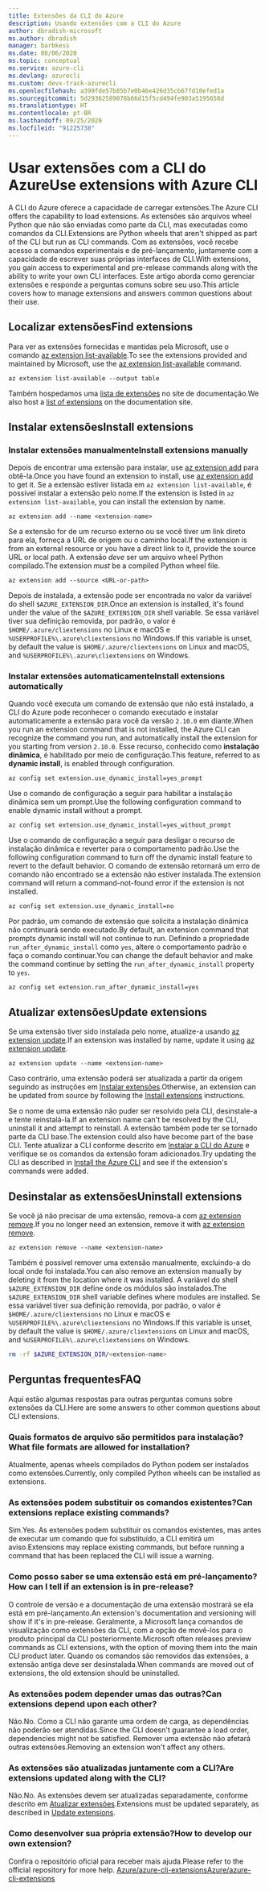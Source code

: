 ```yaml
---
title: Extensões da CLI do Azure
description: Usando extensões com a CLI do Azure
author: dbradish-microsoft
ms.author: dbradish
manager: barbkess
ms.date: 08/06/2020
ms.topic: conceptual
ms.service: azure-cli
ms.devlang: azurecli
ms.custom: devx-track-azurecli
ms.openlocfilehash: a399fde57b85b7e0b46e426d35cb67fd10efed1a
ms.sourcegitcommit: 5d29362589078b66d15f5cd494fe903a5195658d
ms.translationtype: HT
ms.contentlocale: pt-BR
ms.lasthandoff: 09/25/2020
ms.locfileid: "91225738"
---
```

# <a name="use-extensions-with-azure-cli"></a><span data-ttu-id="e06c7-103">Usar extensões com a CLI do Azure</span><span class="sxs-lookup"><span data-stu-id="e06c7-103">Use extensions with Azure CLI</span></span> 

<span data-ttu-id="e06c7-104">A CLI do Azure oferece a capacidade de carregar extensões.</span><span class="sxs-lookup"><span data-stu-id="e06c7-104">The Azure CLI offers the capability to load extensions.</span></span> <span data-ttu-id="e06c7-105">As extensões são arquivos wheel Python que não são enviadas como parte da CLI, mas executadas como comandos da CLI.</span><span class="sxs-lookup"><span data-stu-id="e06c7-105">Extensions are Python wheels that aren't shipped as part of the CLI but run as CLI commands.</span></span>
<span data-ttu-id="e06c7-106">Com as extensões, você recebe acesso a comandos experimentais e de pré-lançamento, juntamente com a capacidade de escrever suas próprias interfaces de CLI.</span><span class="sxs-lookup"><span data-stu-id="e06c7-106">With extensions, you gain access to experimental and pre-release commands along with the ability to write your own CLI interfaces.</span></span> <span data-ttu-id="e06c7-107">Este artigo aborda como gerenciar extensões e responde a perguntas comuns sobre seu uso.</span><span class="sxs-lookup"><span data-stu-id="e06c7-107">This article covers how to manage extensions and answers common questions about their use.</span></span>

## <a name="find-extensions"></a><span data-ttu-id="e06c7-108">Localizar extensões</span><span class="sxs-lookup"><span data-stu-id="e06c7-108">Find extensions</span></span>

<span data-ttu-id="e06c7-109">Para ver as extensões fornecidas e mantidas pela Microsoft, use o comando [az extension list-available](/cli/azure/extension#az-extension-list-available).</span><span class="sxs-lookup"><span data-stu-id="e06c7-109">To see the extensions provided and maintained by Microsoft, use the [az extension list-available](/cli/azure/extension#az-extension-list-available) command.</span></span>

```azurecli-interactive
az extension list-available --output table
```

<span data-ttu-id="e06c7-110">Também hospedamos uma [lista de extensões](azure-cli-extensions-list.md) no site de documentação.</span><span class="sxs-lookup"><span data-stu-id="e06c7-110">We also host a [list of extensions](azure-cli-extensions-list.md) on the documentation site.</span></span>

## <a name="install-extensions"></a><span data-ttu-id="e06c7-111">Instalar extensões</span><span class="sxs-lookup"><span data-stu-id="e06c7-111">Install extensions</span></span>

### <a name="install-extensions-manually"></a><span data-ttu-id="e06c7-112">Instalar extensões manualmente</span><span class="sxs-lookup"><span data-stu-id="e06c7-112">Install extensions manually</span></span>

<span data-ttu-id="e06c7-113">Depois de encontrar uma extensão para instalar, use [az extension add](/cli/azure/extension#az-extension-add) para obtê-la.</span><span class="sxs-lookup"><span data-stu-id="e06c7-113">Once you have found an extension to install, use [az extension add](/cli/azure/extension#az-extension-add) to get it.</span></span> <span data-ttu-id="e06c7-114">Se a extensão estiver listada em `az extension list-available`, é possível instalar a extensão pelo nome.</span><span class="sxs-lookup"><span data-stu-id="e06c7-114">If the extension is listed in `az extension list-available`, you can install the extension by name.</span></span>

```azurecli-interactive
az extension add --name <extension-name>
```

<span data-ttu-id="e06c7-115">Se a extensão for de um recurso externo ou se você tiver um link direto para ela, forneça a URL de origem ou o caminho local.</span><span class="sxs-lookup"><span data-stu-id="e06c7-115">If the extension is from an external resource or you have a direct link to it, provide the source URL or local path.</span></span> <span data-ttu-id="e06c7-116">A extensão _deve_ ser um arquivo wheel Python compilado.</span><span class="sxs-lookup"><span data-stu-id="e06c7-116">The extension _must_ be a compiled Python wheel file.</span></span>

```azurecli-interactive
az extension add --source <URL-or-path>
```

<span data-ttu-id="e06c7-117">Depois de instalada, a extensão pode ser encontrada no valor da variável do shell `$AZURE_EXTENSION_DIR`.</span><span class="sxs-lookup"><span data-stu-id="e06c7-117">Once an extension is installed, it's found under the value of the `$AZURE_EXTENSION_DIR` shell variable.</span></span> <span data-ttu-id="e06c7-118">Se essa variável tiver sua definição removida, por padrão, o valor é `$HOME/.azure/cliextensions` no Linux e macOS e `%USERPROFILE%\.azure\cliextensions` no Windows.</span><span class="sxs-lookup"><span data-stu-id="e06c7-118">If this variable is unset, by default the value is `$HOME/.azure/cliextensions` on Linux and macOS, and `%USERPROFILE%\.azure\cliextensions` on Windows.</span></span>

### <a name="install-extensions-automatically"></a><span data-ttu-id="e06c7-119">Instalar extensões automaticamente</span><span class="sxs-lookup"><span data-stu-id="e06c7-119">Install extensions automatically</span></span>

<span data-ttu-id="e06c7-120">Quando você executa um comando de extensão que não está instalado, a CLI do Azure pode reconhecer o comando executado e instalar automaticamente a extensão para você da versão `2.10.0` em diante.</span><span class="sxs-lookup"><span data-stu-id="e06c7-120">When you run an extension command that is not installed, the Azure CLI can recognize the command you run, and automatically install the extension for you starting from version `2.10.0`.</span></span> <span data-ttu-id="e06c7-121">Esse recurso, conhecido como **instalação dinâmica**, é habilitado por meio de configuração.</span><span class="sxs-lookup"><span data-stu-id="e06c7-121">This feature, referred to as **dynamic install**, is enabled through configuration.</span></span>
```azurecli-interactive
az config set extension.use_dynamic_install=yes_prompt
```

<span data-ttu-id="e06c7-122">Use o comando de configuração a seguir para habilitar a instalação dinâmica sem um prompt.</span><span class="sxs-lookup"><span data-stu-id="e06c7-122">Use the following configuration command to enable dynamic install without a prompt.</span></span>
```azurecli-interactive
az config set extension.use_dynamic_install=yes_without_prompt
```

<span data-ttu-id="e06c7-123">Use o comando de configuração a seguir para desligar o recurso de instalação dinâmica e reverter para o comportamento padrão.</span><span class="sxs-lookup"><span data-stu-id="e06c7-123">Use the following configuration command to turn off the dynamic install feature to revert to the default behavior.</span></span> <span data-ttu-id="e06c7-124">O comando de extensão retornará um erro de comando não encontrado se a extensão não estiver instalada.</span><span class="sxs-lookup"><span data-stu-id="e06c7-124">The extension command will return a command-not-found error if the extension is not installed.</span></span>
```azurecli-interactive
az config set extension.use_dynamic_install=no
```

<span data-ttu-id="e06c7-125">Por padrão, um comando de extensão que solicita a instalação dinâmica não continuará sendo executado.</span><span class="sxs-lookup"><span data-stu-id="e06c7-125">By default, an extension command that prompts dynamic install will not continue to run.</span></span> <span data-ttu-id="e06c7-126">Definindo a propriedade `run_after_dynamic_install` como `yes`, altere o comportamento padrão e faça o comando continuar.</span><span class="sxs-lookup"><span data-stu-id="e06c7-126">You can change the default behavior and make the command continue by setting the `run_after_dynamic_install` property to `yes`.</span></span>
```azurecli-interactive
az config set extension.run_after_dynamic_install=yes
```

## <a name="update-extensions"></a><span data-ttu-id="e06c7-127">Atualizar extensões</span><span class="sxs-lookup"><span data-stu-id="e06c7-127">Update extensions</span></span>

<span data-ttu-id="e06c7-128">Se uma extensão tiver sido instalada pelo nome, atualize-a usando [az extension update](/cli/azure/extension#az-extension-update).</span><span class="sxs-lookup"><span data-stu-id="e06c7-128">If an extension was installed by name, update it using [az extension update](/cli/azure/extension#az-extension-update).</span></span>

```azurecli-interactive
az extension update --name <extension-name>
```

<span data-ttu-id="e06c7-129">Caso contrário, uma extensão poderá ser atualizada a partir da origem seguindo as instruções em [Instalar extensões](#install-extensions).</span><span class="sxs-lookup"><span data-stu-id="e06c7-129">Otherwise, an extension can be updated from source by following the [Install extensions](#install-extensions) instructions.</span></span>

<span data-ttu-id="e06c7-130">Se o nome de uma extensão não puder ser resolvido pela CLI, desinstale-a e tente reinstalá-la.</span><span class="sxs-lookup"><span data-stu-id="e06c7-130">If an extension name can't be resolved by the CLI, uninstall it and attempt to reinstall.</span></span> <span data-ttu-id="e06c7-131">A extensão também pode ter se tornado parte da CLI base.</span><span class="sxs-lookup"><span data-stu-id="e06c7-131">The extension could also have become part of the base CLI.</span></span>
<span data-ttu-id="e06c7-132">Tente atualizar a CLI conforme descrito em [Instalar a CLI do Azure](install-azure-cli.md) e verifique se os comandos da extensão foram adicionados.</span><span class="sxs-lookup"><span data-stu-id="e06c7-132">Try updating the CLI as described in [Install the Azure CLI](install-azure-cli.md) and see if the extension's commands were added.</span></span>

## <a name="uninstall-extensions"></a><span data-ttu-id="e06c7-133">Desinstalar as extensões</span><span class="sxs-lookup"><span data-stu-id="e06c7-133">Uninstall extensions</span></span>

<span data-ttu-id="e06c7-134">Se você já não precisar de uma extensão, remova-a com [az extension remove](/cli/azure/extension#az-extension-remove).</span><span class="sxs-lookup"><span data-stu-id="e06c7-134">If you no longer need an extension, remove it with [az extension remove](/cli/azure/extension#az-extension-remove).</span></span>

```azurecli-interactive
az extension remove --name <extension-name>
```

<span data-ttu-id="e06c7-135">Também é possível remover uma extensão manualmente, excluindo-a do local onde foi instalada.</span><span class="sxs-lookup"><span data-stu-id="e06c7-135">You can also remove an extension manually by deleting it from the location where it was installed.</span></span> <span data-ttu-id="e06c7-136">A variável do shell `$AZURE_EXTENSION_DIR` define onde os módulos são instalados.</span><span class="sxs-lookup"><span data-stu-id="e06c7-136">The `$AZURE_EXTENSION_DIR` shell variable defines where modules are installed.</span></span>
<span data-ttu-id="e06c7-137">Se essa variável tiver sua definição removida, por padrão, o valor é `$HOME/.azure/cliextensions` no Linux e macOS e `%USERPROFILE%\.azure\cliextensions` no Windows.</span><span class="sxs-lookup"><span data-stu-id="e06c7-137">If this variable is unset, by default the value is `$HOME/.azure/cliextensions` on Linux and macOS, and `%USERPROFILE%\.azure\cliextensions` on Windows.</span></span>

```bash
rm -rf $AZURE_EXTENSION_DIR/<extension-name>
```

## <a name="faq"></a><span data-ttu-id="e06c7-138">Perguntas frequentes</span><span class="sxs-lookup"><span data-stu-id="e06c7-138">FAQ</span></span>

<span data-ttu-id="e06c7-139">Aqui estão algumas respostas para outras perguntas comuns sobre extensões da CLI.</span><span class="sxs-lookup"><span data-stu-id="e06c7-139">Here are some answers to other common questions about CLI extensions.</span></span>

### <a name="what-file-formats-are-allowed-for-installation"></a><span data-ttu-id="e06c7-140">Quais formatos de arquivo são permitidos para instalação?</span><span class="sxs-lookup"><span data-stu-id="e06c7-140">What file formats are allowed for installation?</span></span>

<span data-ttu-id="e06c7-141">Atualmente, apenas wheels compilados do Python podem ser instalados como extensões.</span><span class="sxs-lookup"><span data-stu-id="e06c7-141">Currently, only compiled Python wheels can be installed as extensions.</span></span>

### <a name="can-extensions-replace-existing-commands"></a><span data-ttu-id="e06c7-142">As extensões podem substituir os comandos existentes?</span><span class="sxs-lookup"><span data-stu-id="e06c7-142">Can extensions replace existing commands?</span></span>

<span data-ttu-id="e06c7-143">Sim.</span><span class="sxs-lookup"><span data-stu-id="e06c7-143">Yes.</span></span> <span data-ttu-id="e06c7-144">As extensões podem substituir os comandos existentes, mas antes de executar um comando que foi substituído, a CLI emitirá um aviso.</span><span class="sxs-lookup"><span data-stu-id="e06c7-144">Extensions may replace existing commands, but before running a command that has been replaced the CLI will issue a warning.</span></span>

### <a name="how-can-i-tell-if-an-extension-is-in-pre-release"></a><span data-ttu-id="e06c7-145">Como posso saber se uma extensão está em pré-lançamento?</span><span class="sxs-lookup"><span data-stu-id="e06c7-145">How can I tell if an extension is in pre-release?</span></span>

<span data-ttu-id="e06c7-146">O controle de versão e a documentação de uma extensão mostrará se ela está em pré-lançamento.</span><span class="sxs-lookup"><span data-stu-id="e06c7-146">An extension's documentation and versioning will show if it's in pre-release.</span></span> <span data-ttu-id="e06c7-147">Geralmente, a Microsoft lança comandos de visualização como extensões da CLI, com a opção de movê-los para o produto principal da CLI posteriormente.</span><span class="sxs-lookup"><span data-stu-id="e06c7-147">Microsoft often releases preview commands as CLI extensions, with the option of moving them into the main CLI product later.</span></span> <span data-ttu-id="e06c7-148">Quando os comandos são removidos das extensões, a extensão antiga deve ser desinstalada.</span><span class="sxs-lookup"><span data-stu-id="e06c7-148">When commands are moved out of extensions, the old extension should be uninstalled.</span></span> 

### <a name="can-extensions-depend-upon-each-other"></a><span data-ttu-id="e06c7-149">As extensões podem depender umas das outras?</span><span class="sxs-lookup"><span data-stu-id="e06c7-149">Can extensions depend upon each other?</span></span>

<span data-ttu-id="e06c7-150">Não.</span><span class="sxs-lookup"><span data-stu-id="e06c7-150">No.</span></span> <span data-ttu-id="e06c7-151">Como a CLI não garante uma ordem de carga, as dependências não poderão ser atendidas.</span><span class="sxs-lookup"><span data-stu-id="e06c7-151">Since the CLI doesn't guarantee a load order, dependencies might not be satisfied.</span></span> <span data-ttu-id="e06c7-152">Remover uma extensão não afetará outras extensões.</span><span class="sxs-lookup"><span data-stu-id="e06c7-152">Removing an extension won't affect any others.</span></span>

### <a name="are-extensions-updated-along-with-the-cli"></a><span data-ttu-id="e06c7-153">As extensões são atualizadas juntamente com a CLI?</span><span class="sxs-lookup"><span data-stu-id="e06c7-153">Are extensions updated along with the CLI?</span></span>

<span data-ttu-id="e06c7-154">Não.</span><span class="sxs-lookup"><span data-stu-id="e06c7-154">No.</span></span> <span data-ttu-id="e06c7-155">As extensões devem ser atualizadas separadamente, conforme descrito em [Atualizar extensões](#update-extensions).</span><span class="sxs-lookup"><span data-stu-id="e06c7-155">Extensions must be updated separately, as described in [Update extensions](#update-extensions).</span></span>

### <a name="how-to-develop-our-own-extension"></a><span data-ttu-id="e06c7-156">Como desenvolver sua própria extensão?</span><span class="sxs-lookup"><span data-stu-id="e06c7-156">How to develop our own extension?</span></span>
<span data-ttu-id="e06c7-157">Confira o repositório oficial para receber mais ajuda.</span><span class="sxs-lookup"><span data-stu-id="e06c7-157">Please refer to the official repository for more help.</span></span> [<span data-ttu-id="e06c7-158">Azure/azure-cli-extensions</span><span class="sxs-lookup"><span data-stu-id="e06c7-158">Azure/azure-cli-extensions</span></span>](https://github.com/Azure/azure-cli/tree/master/doc/extensions)